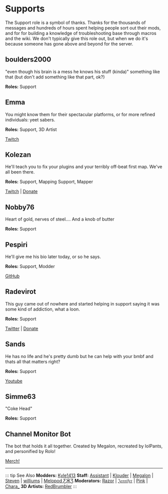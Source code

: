 # Supports
The Support role is a symbol of thanks. Thanks for the thousands of messages and hundreds of hours spent helping people sort out their mods, and for for building a knowledge of troubleshooting base through macros and the wiki. We don't typically give this role out, but when we do it's because someone has gone above and beyond for the server.

## boulders2000
"even though his brain is a mess he knows his stuff (kinda)" something like that (but don't add something like that part, ok?)

**Roles:** Support

## Emma
You might know them for their spectacular platforms, or for more refined individuals: yeet sabers.

**Roles:** Support, 3D Artist

[Twitch](https://www.twitch.tv/therealkleinba)

## Kolezan
He'll teach you to fix your plugins and your terribly off-beat first map. We've all been there.

**Roles:** Support, Mapping Support, Mapper

[Twitch](https://www.twitch.tv/kolezan) | [Donate](https://paypal.me/kolezan)

## Nobby76
Heart of gold, nerves of steel.... And a knob of butter  

**Roles:** Support

## Pespiri
He'll give me his bio later today, or so he says.

**Roles:** Support, Modder

[GitHub](https://github.com/pespiri)

## Radevirot
This guy came out of nowhere and started helping in support saying it was some kind of addiction, what a loon.

**Roles:** Support

[Twitter](https://twitter.com/Radevirot) | [Donate](paypal.me/Radevirot)

## Sands
He has no life and he's pretty dumb but he can help with your bmbf and thats all that matters right?

**Roles:** Support

[Youtube](https://www.youtube.com/channel/UCiZEAQOgVABYs1-u3psPezg)

## Simme63
"Coke Head"

**Roles:** Support

## Channel Monitor Bot
The bot that holds it all together.
Created by Megalon, recreated by lolPants, and personified by Rolo!

[Merch!](https://www.redbubble.com/people/megalon-gaming/portfolio)

---

::: tip See Also
**Modders:** [Kyle1413](/about/modders.md#kyle1413)
**Staff:** [Assistant](/about/staff.md#assistant) | [Klouder](/about/staff.md#klouder) | [Megalon](/about/staff.md#megalon) | [Steven](/about/staff.md#steven) | [williums](/about/staff.md#williums) | [Melopod ƸӜƷ](/about/staff.md#melopod-ƹӝʒ)
**Moderators:** [Razor](/about/moderators.md#razor) | [𝔍𝔢𝔫𝔫𝔦𝔣𝔢𝔯](/about/moderators.md#𝔍𝔢𝔫𝔫𝔦𝔣𝔢𝔯) | [Pink](/about/moderators.md#pink) | [Chara_](https://bsmg.wiki/about/moderators.html#chara)
**3D Artists:** [RedBrumbler](/about/3d-artists.md#redbrumbler)
:::
